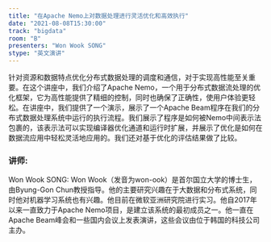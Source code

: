 ```yaml
---
title: "在Apache Nemo上对数据处理进行灵活优化和高效执行"
date: "2021-08-08T15:30:00" 
track: "bigdata"
room: "B"
presenters: "Won Wook SONG"
stype: "英文演讲"
---
```

针对资源和数据特点优化分布式数据处理的调度和通信，对于实现高性能至关重要。在这个讲座中，我们介绍了Apache Nemo，一个用于分布式数据流处理的优化框架，它为高性能提供了精细的控制，同时也确保了正确性，使用户体验更轻松。在讲座中，我们提供了一个演示，展示了一个Apache Beam程序在我们的分布式数据处理系统中运行的执行流程。我们展示了程序是如何被Nemo中间表示法包裹的，该表示法可以实现编译器优化通道和运行时扩展，并展示了优化是如何在数据流应用中轻松灵活地应用的。我们还对基于优化的评估结果做了比较。
 ### 讲师: 
 Won Wook SONG: Won Wook（发音为won-ook）是首尔国立大学的博士生，由Byung-Gon Chun教授指导。他的主要研究兴趣在于大数据和分布式系统，同时他对机器学习系统也有兴趣。他目前在微软亚洲研究院进行实习。他自2017年以来一直致力于Apache Nemo项目，是建立该系统的最初成员之一。他一直在Apache Beam峰会和一些国内会议上发表演讲，这些会议由位于韩国的科技公司主办。